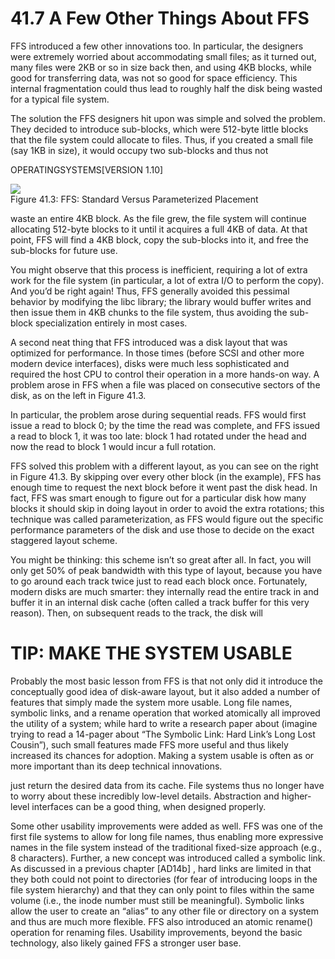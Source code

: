 # 41.7 A Few Other Things About FFS  

FFS introduced a few other innovations too. In particular, the designers were extremely worried about accommodating small files; as it turned out, many files were 2KB or so in size back then, and using 4KB blocks, while good for transferring data, was not so good for space efficiency. This internal fragmentation could thus lead to roughly half the disk being wasted for a typical file system.  

The solution the FFS designers hit upon was simple and solved the problem. They decided to introduce sub-blocks, which were 512-byte little blocks that the file system could allocate to files. Thus, if you created a small file (say 1KB in size), it would occupy two sub-blocks and thus not  

OPERATINGSYSTEMS[VERSION 1.10]  

![](images/10ce4c8283667e29aa0b90bd967dd11912bd3674e1f29d8f5d7f10e7af88f12a.jpg)  
Figure 41.3: FFS: Standard Versus Parameterized Placement  

waste an entire 4KB block. As the file grew, the file system will continue allocating 512-byte blocks to it until it acquires a full 4KB of data. At that point, FFS will find a 4KB block, copy the sub-blocks into it, and free the sub-blocks for future use.  

You might observe that this process is inefficient, requiring a lot of extra work for the file system (in particular, a lot of extra I/O to perform the copy). And you’d be right again! Thus, FFS generally avoided this pessimal behavior by modifying the libc library; the library would buffer writes and then issue them in 4KB chunks to the file system, thus avoiding the sub-block specialization entirely in most cases.  

A second neat thing that FFS introduced was a disk layout that was optimized for performance. In those times (before SCSI and other more modern device interfaces), disks were much less sophisticated and required the host CPU to control their operation in a more hands-on way. A problem arose in FFS when a file was placed on consecutive sectors of the disk, as on the left in Figure 41.3.  

In particular, the problem arose during sequential reads. FFS would first issue a read to block 0; by the time the read was complete, and FFS issued a read to block 1, it was too late: block 1 had rotated under the head and now the read to block 1 would incur a full rotation.  

FFS solved this problem with a different layout, as you can see on the right in Figure 41.3. By skipping over every other block (in the example), FFS has enough time to request the next block before it went past the disk head. In fact, FFS was smart enough to figure out for a particular disk how many blocks it should skip in doing layout in order to avoid the extra rotations; this technique was called parameterization, as FFS would figure out the specific performance parameters of the disk and use those to decide on the exact staggered layout scheme.  

You might be thinking: this scheme isn’t so great after all. In fact, you will only get $5 0 \%$ of peak bandwidth with this type of layout, because you have to go around each track twice just to read each block once. Fortunately, modern disks are much smarter: they internally read the entire track in and buffer it in an internal disk cache (often called a track buffer for this very reason). Then, on subsequent reads to the track, the disk will  

# TIP: MAKE THE SYSTEM USABLE  

Probably the most basic lesson from FFS is that not only did it introduce the conceptually good idea of disk-aware layout, but it also added a number of features that simply made the system more usable. Long file names, symbolic links, and a rename operation that worked atomically all improved the utility of a system; while hard to write a research paper about (imagine trying to read a 14-pager about “The Symbolic Link: Hard Link’s Long Lost Cousin”), such small features made FFS more useful and thus likely increased its chances for adoption. Making a system usable is often as or more important than its deep technical innovations.  

just return the desired data from its cache. File systems thus no longer have to worry about these incredibly low-level details. Abstraction and higher-level interfaces can be a good thing, when designed properly.  

Some other usability improvements were added as well. FFS was one of the first file systems to allow for long file names, thus enabling more expressive names in the file system instead of the traditional fixed-size approach (e.g., 8 characters). Further, a new concept was introduced called a symbolic link. As discussed in a previous chapter [AD14b] , hard links are limited in that they both could not point to directories (for fear of introducing loops in the file system hierarchy) and that they can only point to files within the same volume (i.e., the inode number must still be meaningful). Symbolic links allow the user to create an “alias” to any other file or directory on a system and thus are much more flexible. FFS also introduced an atomic rename() operation for renaming files. Usability improvements, beyond the basic technology, also likely gained FFS a stronger user base.  

